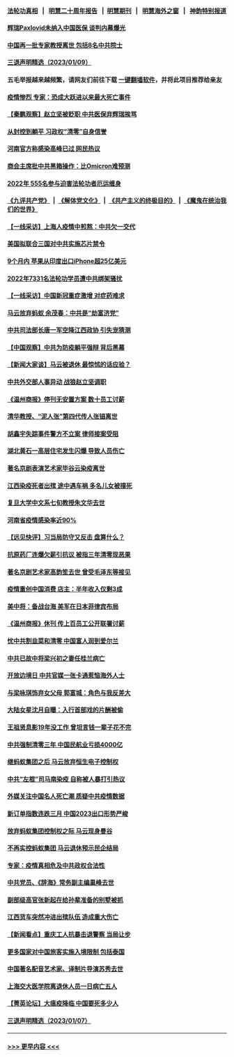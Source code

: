 #### [法轮功真相](https://github.com/gfw-breaker/truth/blob/master/README.md?t=0) &nbsp;&nbsp;|&nbsp;&nbsp; [明慧二十周年报告](https://github.com/gfw-breaker/mh-reports/blob/master/README.md?t=0) &nbsp;&nbsp;|&nbsp;&nbsp;[明慧期刊](https://github.com/gfw-breaker/mh-qikan) &nbsp;&nbsp;|&nbsp;&nbsp; [明慧海外之窗](https://github.com/gfw-breaker/mh-news/blob/master/README.md?t=0) &nbsp;&nbsp;|&nbsp;&nbsp; [神韵特别报道](https://github.com/gfw-breaker/mh-news/blob/master/shenyun.md?t=0)
#### [辉瑞Paxlovid未纳入中国医保 谈判内幕爆光](../pages/nsc413/n13900221.md?t=01101243) 
#### [中国再一批专家教授离世 包括8名中共院士](../pages/nsc413/n13903436.md?t=01101243) 
#### [三退声明精选（2023/01/09）](../pages/nsc413/n13903488.md?t=01101243) 
#### 五毛举报越来越频繁，请网友们前往下载 [一键翻墙软件](https://github.com/gfw-breaker/ssr-accounts)，并将此项目推荐给亲友
#### [疫情惨烈 专家：恐成大跃进以来最大死亡事件](../pages/nsc413/n13903372.md?t=01101243) 
#### [【秦鹏观察】赵立坚被贬职 中共医保弃辉瑞挨骂](../pages/nsc413/n13903403.md?t=01101243) 
#### [从封控到躺平 习政权“清零”自身信誉](../pages/nsc413/n13902678.md?t=01101243) 
#### [河南官方称感染高峰已过 网民热议](../pages/nsc413/n13903309.md?t=01101243) 
#### [商会主席批中共黑箱操作：比Omicron难预测](../pages/nsc413/n13903321.md?t=01101243) 
#### [2022年 555名参与迫害法轮功者厄运缠身](../pages/nsc413/n13903134.md?t=01101243) 
#### [《九评共产党》](https://github.com/begood0513/9ping.md/blob/master/README.md) &nbsp;|&nbsp; [《解体党文化》](../../../../jtdwh.md/blob/master/README.md)  &nbsp;|&nbsp; [《共产主义的终极目的》](../../../../gczydzjmd.md/blob/master/README.md) &nbsp;|&nbsp; [《魔鬼在统治我们的世界》](../../../../mgztzwmdsj.md/blob/master/README.md) 
#### [【一线采访】上海人疫情中煎熬：中共欠一交代](../pages/nsc413/n13903042.md?t=01101243) 
#### [美国拟联合三国对中共实施芯片禁令](../pages/nsc413/n13903308.md?t=01101243) 
#### [9个月内 苹果从印度出口iPhone超25亿美元](../pages/nsc413/n13903220.md?t=01101243) 
#### [2022年7331名法轮功学员遭中共绑架骚扰](../pages/nsc413/n13901725.md?t=01101243) 
#### [【一线采访】中国新冠重症激增 对症药难求](../pages/nsc413/n13903039.md?t=01101243) 
#### [马云放弃蚂蚁 余茂春：中共是“劫富济党”](../pages/nsc413/n13903238.md?t=01101243) 
#### [中共司法部长唐一军空降江西政协 引失宠猜测](../pages/nsc413/n13902929.md?t=01101243) 
#### [【中国观察】中共为防疫躺平强辩 背后黑幕](../pages/nsc413/n13903089.md?t=01101243) 
#### [【新闻大家谈】马云被退休 最惊怵的话应验？](../pages/nsc413/n13903207.md?t=01101243) 
#### [中共外交部人事异动 战狼赵立坚调职](../pages/nsc413/n13903135.md?t=01101243) 
#### [《温州商报》停刊无安置方案 数十员工讨薪](../pages/nsc413/n13903075.md?t=01101243) 
#### [清华教授、“泥人张”第四代传人张锠离世](../pages/nsc413/n13903080.md?t=01101243) 
#### [胡鑫宇失踪事件警方不立案 律师接案受阻](../pages/nsc413/n13902696.md?t=01101243) 
#### [湖北黄石一高层住宅发生闪爆 导致人员伤亡](../pages/nsc413/n13903021.md?t=01101243) 
#### [著名京剧表演艺术家毕谷云染疫离世](../pages/nsc413/n13902967.md?t=01101243) 
#### [江西染疫死者出殡 途中遇车祸 多名儿女被撞死](../pages/nsc413/n13902912.md?t=01101243) 
#### [复旦大学中文系七旬教授朱文华去世](../pages/nsc413/n13902821.md?t=01101243) 
#### [河南省疫情感染率近90%](../pages/nsc413/n13902565.md?t=01101243) 
#### [【远见快评】习当局防守又反击 盘算什么？](../pages/nsc413/n13902830.md?t=01101243) 
#### [抗原药厂连爆欠薪引抗议 被指三年清零现恶果](../pages/nsc413/n13902919.md?t=01101243) 
#### [著名京剧艺术家高韵笙去世 曾受毛泽东等接见](../pages/nsc413/n13902802.md?t=01101243) 
#### [疫情重创中国消费 店主：半年收入仅剩3成](../pages/nsc413/n13902808.md?t=01101243) 
#### [美中将：备战台海 美军在日本菲律宾布局](../pages/nsc413/n13902697.md?t=01101243) 
#### [《温州商报》休刊 传上百员工公开联署讨薪](../pages/nsc413/n13902659.md?t=01101243) 
#### [忧中共割韭菜和清零 中国富人润到爱尔兰](../pages/nsc413/n13902636.md?t=01101243) 
#### [中共已故中将梁兴初之妻任桂兰病亡](../pages/nsc413/n13902621.md?t=01101243) 
#### [开放边境日 中共官媒一张卡通惹恼海外人士](../pages/nsc413/n13902549.md?t=01101243) 
#### [与梁咏琪饰弃女父母 郭富城：角色与我反差大](../pages/nsc413/n13902573.md?t=01101243) 
#### [大陆女星沈月自曝：入行首部戏的片酬被偷](../pages/nsc413/n13902543.md?t=01101243) 
#### [王祖贤息影19年没工作 曾坦言钱一辈子花不完](../pages/nsc413/n13902526.md?t=01101243) 
#### [中共强制清零三年 中国民航业亏损4000亿](../pages/nsc413/n13902540.md?t=01101243) 
#### [继蚂蚁集团之后 马云放弃恒生电子控制权](../pages/nsc413/n13902525.md?t=01101243) 
#### [中共“左棍”司马南染疫 自称被人暴打引热议](../pages/nsc413/n13902471.md?t=01101243) 
#### [外媒关注中国名人死亡潮 质疑中共疫情数据](../pages/nsc413/n13901749.md?t=01101243) 
#### [新订单指数连跌三月 中国2023出口形势严峻](../pages/nsc413/n13901946.md?t=01101243) 
#### [放弃蚂蚁集团控制权之际 马云现身曼谷](../pages/nsc413/n13902488.md?t=01101243) 
#### [不再实控蚂蚁集团 马云退休预示民企结局](../pages/nsc413/n13902383.md?t=01101243) 
#### [专家：疫情真相危及中共政权合法性](../pages/nsc413/n13901818.md?t=01101243) 
#### [中共党员、《辞海》常务副主编巢峰去世](../pages/nsc413/n13902285.md?t=01101243) 
#### [副部级高官张新起在给孙辈准备的别墅被抓](../pages/nsc413/n13902088.md?t=01101243) 
#### [江西货车突然冲进出殡队伍 造成重大伤亡](../pages/nsc413/n13901880.md?t=01101243) 
#### [【新闻看点】重庆工人抗暴击退警察 当局让步](../pages/nsc413/n13901851.md?t=01101243) 
#### [更多国家对中国旅客实施入境限制 包括泰国](../pages/nsc413/n13901757.md?t=01101243) 
#### [中国著名配音艺术家、译制片导演苏秀去世](../pages/nsc413/n13901905.md?t=01101243) 
#### [上海交大医学院离退休人员一日病亡五人](../pages/nsc413/n13901825.md?t=01101243) 
#### [【菁英论坛】大瘟疫降临 中国要死多少人](../pages/nsc413/n13901823.md?t=01101243) 
#### [三退声明精选（2023/01/07）](../pages/nsc413/n13901907.md?t=01101243) 

----
#### [ >>> 更早内容 <<< ](../indexes/nsc413-earlier.md)
